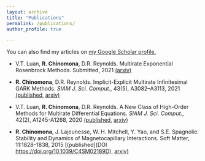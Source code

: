 ```yaml
---
layout: archive
title: "Publications"
permalink: /publications/
author_profile: true

---
```

You can also find my articles on [my Google Scholar profile.](https://scholar.google.com/citations?hl=en&user=MleoA6sAAAAJ)


* V.T. Luan, **R. Chinomona**, D.R. Reynolds. Multirate Exponential Rosenbrock Methods. Submitted, 2021 [(arxiv)](https://arxiv.org/abs/2106.05385)


* **R. Chinomona**, D.R. Reynolds. Implicit-Explicit Multirate Infinitesimal GARK Methods. *SIAM J. Sci. Comput.*, 43(5), A3082–A3113, 2021 [(published](https://doi.org/10.1137/20M1354349), [arxiv)](https://arxiv.org/abs/2007.09776)


* V.T. Luan, **R. Chinomona**, D.R. Reynolds. A New Class of High-Order Methods for Multirate Differential Equations. *SIAM J. Sci. Comput.*, 42(2), A1245-A1268, 2020 [(published](https://doi.org/10.1137/19M125621X), [arxiv)](https://arxiv.org/abs/1904.06474)


* **R. Chinomona**, J. Lajeunesse, W. H. Mitchell, Y. Yao, and S.E. Spagnolie. Stability and Dynamics of Magnetocapillary Interactions. Soft Matter, 11:1828–1838, 2015 [(published](DOI	https://doi.org/10.1039/C4SM02189D), [arxiv)](https://arxiv.org/abs/1410.0429)
